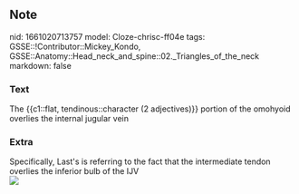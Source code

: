 ## Note
nid: 1661020713757
model: Cloze-chrisc-ff04e
tags: GSSE::!Contributor::Mickey_Kondo, GSSE::Anatomy::Head_neck_and_spine::02._Triangles_of_the_neck
markdown: false

### Text
The {{c1::flat, tendinous::character (2 adjectives)}} portion of the omohyoid overlies the internal jugular vein

### Extra
<div>
  Specifically, Last's is referring to the fact that the
  intermediate tendon overlies the inferior bulb of the IJV
</div><img src=
"paste-6bdaff1e9c5e89182b4cb48dd9c3da59adaf02de.png">
